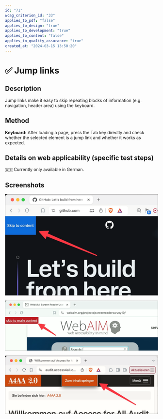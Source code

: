 ```yaml
---
id: "71"
wcag_criterion_id: "33"
applies_to_pdf: "false"
applies_to_design: "true"
applies_to_development: "true"
applies_to_content: "false"
applies_to_quality_assurance: "true"
created_at: "2024-03-15 13:50:20"
---
```


# ✅ Jump links

## Description

Jump links make it easy to skip repeating blocks of information (e.g. navigation, header area) using the keyboard.

## Method

**Keyboard:** After loading a page, press the Tab key directly and check whether the selected element is a jump link and whether it works as expected.

## Details on web applicability (specific test steps)

🇩🇪 Currently only available in German.

## Screenshots

![Sprunglink auf GitHub](images/sprunglink-auf-github.png)

![Sprunglink auf WebAIM](images/sprunglink-auf-webaim.png)

![Sprunglink im A4AA](images/sprunglink-im-a4aa.png)